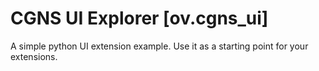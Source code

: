 # CGNS UI Explorer [ov.cgns_ui]

A simple python UI extension example. Use it as a starting point for your extensions.
